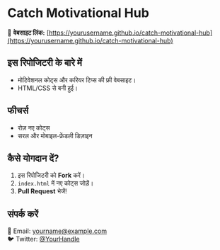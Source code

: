 # Catch Motivational Hub  

🌟 **वेबसाइट लिंक:** [https://yourusername.github.io/catch-motivational-hub](https://yourusername.github.io/catch-motivational-hub)  

## इस रिपोजिटरी के बारे में  
- मोटिवेशनल कोट्स और करियर टिप्स की फ्री वेबसाइट।  
- HTML/CSS से बनी हुई।  

## फीचर्स  
- रोज़ नए कोट्स  
- सरल और मोबाइल-फ्रेंडली डिज़ाइन  

## कैसे योगदान दें?  
1. इस रिपोजिटरी को **Fork** करें।  
2. `index.html` में नए कोट्स जोड़ें।  
3. **Pull Request** भेजें!  

## संपर्क करें  
📧 Email: yourname@example.com  
🐦 Twitter: [@YourHandle](https://twitter.com/)  
